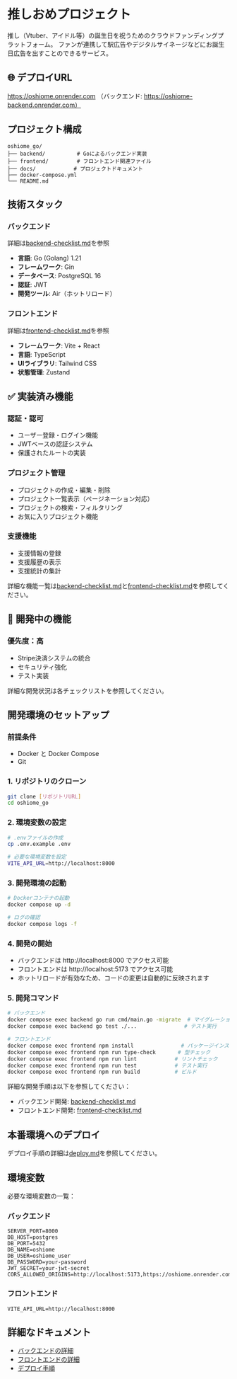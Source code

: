 # 推しおめプロジェクト
推し（Vtuber、アイドル等）の誕生日を祝うためのクラウドファンディングプラットフォーム。
ファンが連携して駅広告やデジタルサイネージなどにお誕生日広告を出すことのできるサービス。

## 🌐 デプロイURL
https://oshiome.onrender.com
（バックエンド: https://oshiome-backend.onrender.com）

## プロジェクト構成
```
oshiome_go/
├── backend/          # Goによるバックエンド実装
├── frontend/         # フロントエンド関連ファイル
├── docs/            # プロジェクトドキュメント
├── docker-compose.yml
└── README.md
```

## 技術スタック

### バックエンド
詳細は[backend-checklist.md](./docs/backend-checklist.md)を参照
- **言語**: Go (Golang) 1.21
- **フレームワーク**: Gin
- **データベース**: PostgreSQL 16
- **認証**: JWT
- **開発ツール**: Air（ホットリロード）

### フロントエンド
詳細は[frontend-checklist.md](./docs/frontend-checklist.md)を参照
- **フレームワーク**: Vite + React
- **言語**: TypeScript
- **UIライブラリ**: Tailwind CSS
- **状態管理**: Zustand

## ✅ 実装済み機能

### 認証・認可
- ユーザー登録・ログイン機能
- JWTベースの認証システム
- 保護されたルートの実装

### プロジェクト管理
- プロジェクトの作成・編集・削除
- プロジェクト一覧表示（ページネーション対応）
- プロジェクトの検索・フィルタリング
- お気に入りプロジェクト機能

### 支援機能
- 支援情報の登録
- 支援履歴の表示
- 支援統計の集計

詳細な機能一覧は[backend-checklist.md](./docs/backend-checklist.md)と[frontend-checklist.md](./docs/frontend-checklist.md)を参照してください。

## 🔄 開発中の機能

### 優先度：高
- Stripe決済システムの統合
- セキュリティ強化
- テスト実装

詳細な開発状況は各チェックリストを参照してください。

## 開発環境のセットアップ

### 前提条件
- Docker と Docker Compose
- Git

### 1. リポジトリのクローン
```bash
git clone [リポジトリURL]
cd oshiome_go
```

### 2. 環境変数の設定
```bash
# .envファイルの作成
cp .env.example .env

# 必要な環境変数を設定
VITE_API_URL=http://localhost:8000
```

### 3. 開発環境の起動
```bash
# Dockerコンテナの起動
docker compose up -d

# ログの確認
docker compose logs -f
```

### 4. 開発の開始
- バックエンドは http://localhost:8000 でアクセス可能
- フロントエンドは http://localhost:5173 でアクセス可能
- ホットリロードが有効なため、コードの変更は自動的に反映されます

### 5. 開発コマンド
```bash
# バックエンド
docker compose exec backend go run cmd/main.go -migrate  # マイグレーション実行
docker compose exec backend go test ./...               # テスト実行

# フロントエンド
docker compose exec frontend npm install               # パッケージインストール
docker compose exec frontend npm run type-check       # 型チェック
docker compose exec frontend npm run lint            # リントチェック
docker compose exec frontend npm run test            # テスト実行
docker compose exec frontend npm run build           # ビルド
```

詳細な開発手順は以下を参照してください：
- バックエンド開発: [backend-checklist.md](./docs/backend-checklist.md#開発環境のセットアップ)
- フロントエンド開発: [frontend-checklist.md](./docs/frontend-checklist.md#開発環境のセットアップ)

## 本番環境へのデプロイ
デプロイ手順の詳細は[deploy.md](./docs/deploy.md)を参照してください。

## 環境変数
必要な環境変数の一覧：

### バックエンド
```
SERVER_PORT=8000
DB_HOST=postgres
DB_PORT=5432
DB_NAME=oshiome
DB_USER=oshiome_user
DB_PASSWORD=your-password
JWT_SECRET=your-jwt-secret
CORS_ALLOWED_ORIGINS=http://localhost:5173,https://oshiome.onrender.com
```

### フロントエンド
```
VITE_API_URL=http://localhost:8000
```

## 詳細なドキュメント
- [バックエンドの詳細](./docs/backend-checklist.md)
- [フロントエンドの詳細](./docs/frontend-checklist.md)
- [デプロイ手順](./docs/deploy.md)



